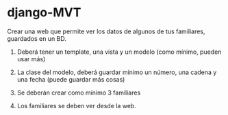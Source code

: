 # django-MVT

Crear una web que permite ver los datos de algunos de tus familiares, guardados en un BD.

1. Deberá tener un template, una vista y un modelo (como mínimo, pueden usar más)

2. La clase del modelo, deberá guardar mínimo un número, una cadena y una fecha (puede guardar más cosas)

3. Se deberán crear como mínimo 3 familiares

4. Los familiares se deben ver desde la web.
